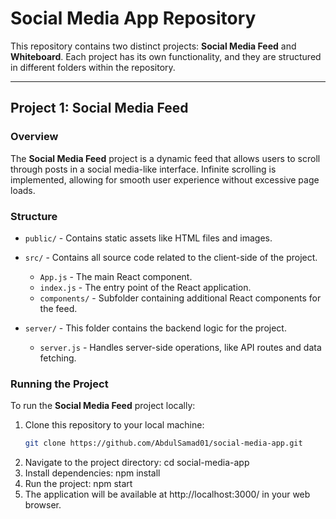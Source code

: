 # Social Media App Repository

This repository contains two distinct projects: **Social Media Feed** and **Whiteboard**. Each project has its own functionality, and they are structured in different folders within the repository.

---

## Project 1: Social Media Feed

### Overview
The **Social Media Feed** project is a dynamic feed that allows users to scroll through posts in a social media-like interface. Infinite scrolling is implemented, allowing for smooth user experience without excessive page loads.

### Structure
- `public/` - Contains static assets like HTML files and images.
- `src/` - Contains all source code related to the client-side of the project.
  - `App.js` - The main React component.
  - `index.js` - The entry point of the React application.
  - `components/` - Subfolder containing additional React components for the feed.
  
- `server/` - This folder contains the backend logic for the project.
  - `server.js` - Handles server-side operations, like API routes and data fetching.

### Running the Project
To run the **Social Media Feed** project locally:

1. Clone this repository to your local machine:
   ```bash
   git clone https://github.com/AbdulSamad01/social-media-app.git
2. Navigate to the project directory:
   cd social-media-app
3. Install dependencies:
   npm install
4. Run the project:
   npm start
5. The application will be available at http://localhost:3000/ in your web browser.
